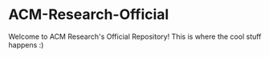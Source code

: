 # ACM-Research-Official
Welcome to ACM Research's Official Repository! This is where the cool stuff happens :)
